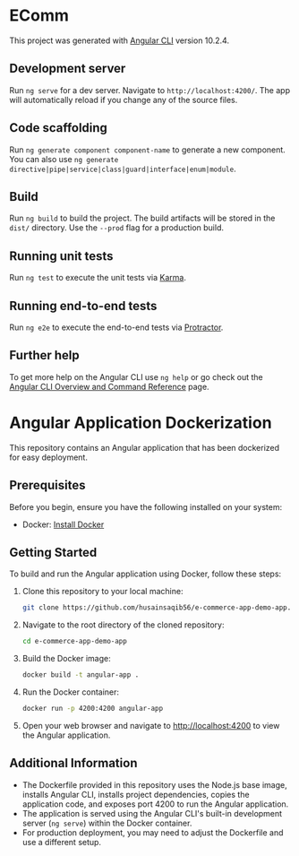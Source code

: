 # EComm

This project was generated with [Angular CLI](https://github.com/angular/angular-cli) version 10.2.4.

## Development server

Run `ng serve` for a dev server. Navigate to `http://localhost:4200/`. The app will automatically reload if you change any of the source files.

## Code scaffolding

Run `ng generate component component-name` to generate a new component. You can also use `ng generate directive|pipe|service|class|guard|interface|enum|module`.

## Build

Run `ng build` to build the project. The build artifacts will be stored in the `dist/` directory. Use the `--prod` flag for a production build.

## Running unit tests

Run `ng test` to execute the unit tests via [Karma](https://karma-runner.github.io).

## Running end-to-end tests

Run `ng e2e` to execute the end-to-end tests via [Protractor](http://www.protractortest.org/).

## Further help

To get more help on the Angular CLI use `ng help` or go check out the [Angular CLI Overview and Command Reference](https://angular.io/cli) page.




# Angular Application Dockerization

This repository contains an Angular application that has been dockerized for easy deployment.

## Prerequisites

Before you begin, ensure you have the following installed on your system:

- Docker: [Install Docker](https://docs.docker.com/get-docker/)

## Getting Started

To build and run the Angular application using Docker, follow these steps:

1. Clone this repository to your local machine:
   ```bash
   git clone https://github.com/husainsaqib56/e-commerce-app-demo-app.git
   ```

2. Navigate to the root directory of the cloned repository:
   ```bash
   cd e-commerce-app-demo-app
   ```

3. Build the Docker image:
   ```bash
   docker build -t angular-app .
   ```

4. Run the Docker container:
   ```bash
   docker run -p 4200:4200 angular-app
   ```

5. Open your web browser and navigate to [http://localhost:4200](http://localhost:4200) to view the Angular application.

## Additional Information

- The Dockerfile provided in this repository uses the Node.js base image, installs Angular CLI, installs project dependencies, copies the application code, and exposes port 4200 to run the Angular application.
- The application is served using the Angular CLI's built-in development server (`ng serve`) within the Docker container.
- For production deployment, you may need to adjust the Dockerfile and use a different setup.

